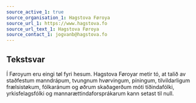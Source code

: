 ```yaml
---
source_active_1: true
source_organisation_1: Hagstova Føroya
source_url_1: https://www.hagstova.fo
source_url_text_1: Hagstova Føroya
source_contact_1: jogvanb@hagstova.fo
---
```

## Tekstsvar  
Í Føroyum eru eingi tøl fyri hesum. Hagstova Føroyar metir tó, at talið av staðfestum manndrápum, tvungnum hvørvingum, píningum, tilvildarligum frælsistøkum, fólkaránum og øðrum skaðagerðum móti tíðindafólki, yrkisfelagsfólki og mannarættindaforsprákarum kann setast til null.
